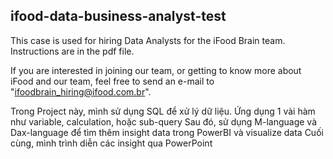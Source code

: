 ## ifood-data-business-analyst-test


This case is used for hiring Data Analysts for the iFood Brain team. Instructions are in the pdf file.


If you are interested in joining our team, or getting to know more about iFood and our team, feel free to send an e-mail to "ifoodbrain_hiring@ifood.com.br".

Trong Project này, mình sử dụng SQL để xử lý dữ liệu. Ứng dụng 1 vài hàm như variable, calculation, hoặc sub-query
Sau đó, sử dụng M-language và Dax-language để tìm thêm insight data trong PowerBI và visualize data
Cuối cùng, mình trình diễn các insight qua PowerPoint
